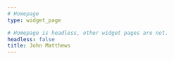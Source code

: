 ```yaml
---
# Homepage
type: widget_page

# Homepage is headless, other widget pages are not.
headless: false
title: John Matthews
---
```

